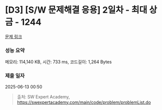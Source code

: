 # [D3] [S/W 문제해결 응용] 2일차 - 최대 상금 - 1244 

[문제 링크](https://swexpertacademy.com/main/code/problem/problemDetail.do?contestProbId=AV15Khn6AN0CFAYD) 

### 성능 요약

메모리: 114,140 KB, 시간: 733 ms, 코드길이: 1,264 Bytes

### 제출 일자

2025-06-13 00:50



> 출처: SW Expert Academy, https://swexpertacademy.com/main/code/problem/problemList.do
